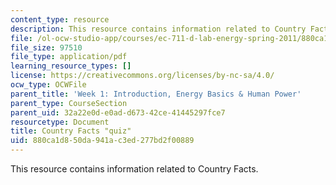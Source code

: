 ```yaml
---
content_type: resource
description: This resource contains information related to Country Facts.
file: /ol-ocw-studio-app/courses/ec-711-d-lab-energy-spring-2011/880ca1d850da941ac3ed277bd2f00889_MITEC_711S11_lec01_ho1.pdf
file_size: 97510
file_type: application/pdf
learning_resource_types: []
license: https://creativecommons.org/licenses/by-nc-sa/4.0/
ocw_type: OCWFile
parent_title: 'Week 1: Introduction, Energy Basics & Human Power'
parent_type: CourseSection
parent_uid: 32a22e0d-e0ad-d673-42ce-41445297fce7
resourcetype: Document
title: Country Facts "quiz"
uid: 880ca1d8-50da-941a-c3ed-277bd2f00889
---
```

This resource contains information related to Country Facts.